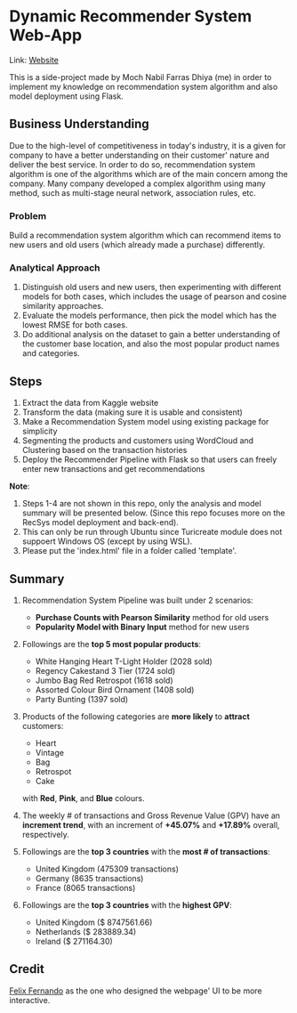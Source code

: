# Dynamic Recommender System Web-App

Link: [Website](https://recommendation-system-fe.vercel.app/)

This is a side-project made by Moch Nabil Farras Dhiya (me) in order to implement my knowledge on recommendation system algorithm and also model deployment using Flask.

## Business Understanding
Due to the high-level of competitiveness in today's industry, it is a given for company to have a better understanding on their customer' nature and deliver the best service. In order to do so, recommendation system algorithm is one of the algorithms which are of the main concern among the company. Many company developed a complex algorithm using many method, such as multi-stage neural network, association rules, etc. 

### Problem
Build a recommendation system algorithm which can recommend items to new users and old users (which already made a purchase) differently.

### Analytical Approach
1. Distinguish old users and new users, then experimenting with different models for both cases, which includes the usage of pearson and cosine similarity approaches.
2. Evaluate the models performance, then pick the model which has the lowest RMSE for both cases.
3. Do additional analysis on the dataset to gain a better understanding of the customer base location, and also the most popular product names and categories.

## Steps
1.   Extract the data from Kaggle website
2.   Transform the data (making sure it is usable and consistent)
3.   Make a Recommendation System model using existing package for simplicity
4.   Segmenting the products and customers using WordCloud and Clustering based on the transaction histories
5.   Deploy the Recommender Pipeline with Flask so that users can freely enter new transactions and get recommendations

**Note**: 
1. Steps 1-4 are not shown in this repo, only the analysis and model summary will be presented below. (Since this repo focuses more on the RecSys model deployment and back-end).
2. This can only be run through Ubuntu since Turicreate module does not suppoert Windows OS (except by using WSL).
3. Please put the 'index.html' file in a folder called 'template'.

## Summary
1. Recommendation System Pipeline was built under 2 scenarios:
    - **Purchase Counts with Pearson Similarity** method for old users
    - **Popularity Model with Binary Input** method for new users
2. Followings are the **top 5 most popular products**:

    - White Hanging Heart T-Light Holder	(2028 sold)
    - Regency Cakestand 3 Tier (1724 sold)
    - Jumbo Bag Red Retrospot	(1618 sold)
    - Assorted Colour Bird Ornament	(1408 sold)
    - Party Bunting (1397 sold)
3. Products of the following categories are **more likely** to **attract** customers:
    - Heart
    - Vintage
    - Bag
    - Retrospot
    - Cake
  
    with **Red**, **Pink**, and **Blue** colours.
4. The weekly # of transactions and Gross Revenue Value (GPV) have an **increment trend**, with an increment of **+45.07%** and **+17.89%** overall, respectively.
5. Followings are the **top 3 countries** with the **most # of transactions**:
    - United Kingdom (475309 transactions)
    - Germany	(8635 transactions)
    - France	(8065 transactions)
6. Followings are the **top 3 countries** with the **highest GPV**:
    - United Kingdom (\$ 8747561.66)
    - Netherlands	(\$ 283889.34)
    - Ireland	(\$ 271164.30)

## Credit
[Felix Fernando](https://github.com/FelixFern) as the one who designed the webpage' UI to be more interactive.
